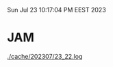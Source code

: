 Sun Jul 23 10:17:04 PM EEST 2023
# JAM
<a href='./cache/202307/23_22.log'>./cache/202307/23_22.log</a>
